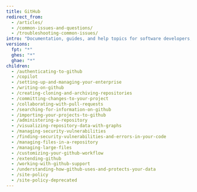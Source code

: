 ```yaml
---
title: GitHub
redirect_from:
  - /articles/
  - /common-issues-and-questions/
  - /troubleshooting-common-issues/
intro: "Documentation, guides, and help topics for software developers, designers, and project managers. Covers using Git, pull requests, issues, wikis, gists, and everything you need to make the most of GitHub for development."
versions:
  fpt: "*"
  ghes: "*"
  ghae: "*"
children:
  - /authenticating-to-github
  - /copilot
  - /setting-up-and-managing-your-enterprise
  - /writing-on-github
  - /creating-cloning-and-archiving-repositories
  - /committing-changes-to-your-project
  - /collaborating-with-pull-requests
  - /searching-for-information-on-github
  - /importing-your-projects-to-github
  - /administering-a-repository
  - /visualizing-repository-data-with-graphs
  - /managing-security-vulnerabilities
  - /finding-security-vulnerabilities-and-errors-in-your-code
  - /managing-files-in-a-repository
  - /managing-large-files
  - /customizing-your-github-workflow
  - /extending-github
  - /working-with-github-support
  - /understanding-how-github-uses-and-protects-your-data
  - /site-policy
  - /site-policy-deprecated
---
```


